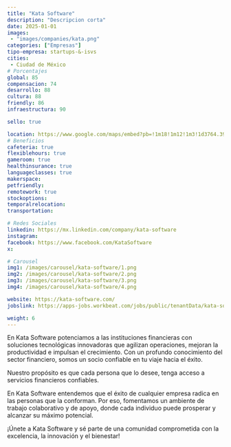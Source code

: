 ```yaml
---
title: "Kata Software"
description: "Descripcion corta"
date: 2025-01-01
images: 
 - "images/companies/kata.png"
categories: ["Empresas"]
tipo-empresa: startups-&-isvs
cities: 
 - Ciudad de México
# Porcentajes  
global: 85
compensacion: 74
desarrollo: 88
cultura: 88
friendly: 86
infraestructura: 90 

sello: true

location: https://www.google.com/maps/embed?pb=!1m18!1m12!1m3!1d3764.391966335778!2d-99.18325692501533!3d19.352173481910096!2m3!1f0!2f0!3f0!3m2!1i1024!2i768!4f13.1!3m3!1m2!1s0x85d1fff1b08402e1%3A0xb4ae43abfdcc6461!2sVito%20Alessio%20Robles%20166%2C%20Florida%2C%20%C3%81lvaro%20Obreg%C3%B3n%2C%2001030%20Ciudad%20de%20M%C3%A9xico%2C%20CDMX!5e0!3m2!1ses-419!2smx!4v1738093277257!5m2!1ses-419!2smx
# Beneficios
cafeteria: true
flexiblehours: true
gameroom: true
healthinsurance: true
languageclasses: true
makerspace: 
petfriendly: 
remotework: true
stockoptions: 
temporalrelocation: 
transportation: 

# Redes Sociales
linkedin: https://mx.linkedin.com/company/kata-software
instagram: 
facebook: https://www.facebook.com/KataSoftware
x: 

# Carousel
img1: /images/carousel/kata-software/1.png
img2: /images/carousel/kata-software/2.png
img3: /images/carousel/kata-software/3.png
img4: /images/carousel/kata-software/4.png

website: https://kata-software.com/
jobslink: https://apps-jobs.workbeat.com/jobs/public/tenantData/kata-software/Bolsa/bdt1036/VacantesFullList.html?idBolsa=1036&idTipo=0

weight: 6
---
```


En Kata Software potenciamos a las instituciones financieras con soluciones tecnológicas innovadoras que agilizan operaciones, mejoran la productividad e impulsan el crecimiento. Con un profundo conocimiento del sector financiero, somos un socio confiable en tu viaje hacia el éxito. 

Nuestro propósito es que cada persona que lo desee, tenga acceso a servicios financieros confiables.

En Kata Software entendemos que el éxito de cualquier empresa radica en las personas que la conforman. Por eso, fomentamos un ambiente de trabajo colaborativo y de apoyo, donde cada individuo puede prosperar y alcanzar su máximo potencial.

¡Únete a Kata Software y sé parte de una comunidad comprometida con la excelencia, la innovación y el bienestar!